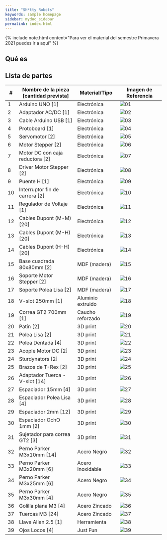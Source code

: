 ```yaml
---
title: "Sh*tty Robots"
keywords: sample homepage
sidebar: mydoc_sidebar
permalink: index.html
---
```


{% include note.html content="Para ver el material del semestre Primavera 2021 puedes ir a aquí" %}

## Qué es



## Lista de partes

| #  | Nombre de la pieza <br> [cantidad prevista] | Material/Tipo      |  Imagen de Referencia  |
| -- | ------------------------------------------- | ----------------- | -- |
| 1  | Arduino UNO [1]                           | Electrónica       | ![01](img/01.png)|
| 2  | Adaptador AC/DC [1]                       | Electrónica       | ![02](img/02.png)|
| 3  | Cable Arduino USB [1]                     | Electrónica       | ![03](img/03.png)|
| 4  | Protoboard [1]                            | Electrónica       | ![04](img/04.png)|
| 5  | Servomotor [2]                            | Electrónica       | ![05](img/05.png)|
| 6  | Motor Stepper [2]                         | Electrónica       | ![06](img/06.png)|
| 7  | Motor DC con caja reductora [2]           | Electrónica       | ![07](img/07.png)|
| 8  | Driver Motor Stepper [2]                  | Electrónica       | ![08](img/08.png)|
| 9  | Puente H [1]                              | Electrónica       | ![09](img/09.png)|
| 10 | Interruptor fin de carrera [2]            | Electrónica       | ![10](img/10.png)|
| 11 | Regulador de Voltaje [1]                  | Electrónica       | ![11](img/11.png)|
| 12 | Cables Dupont (M-M) [20]                  | Electrónica       | ![12](img/12.png)|
| 13 | Cables Dupont (M-H) [20]                  | Electrónica       | ![13](img/13.png)|
| 14 | Cables Dupont (H-H) [20]                  | Electrónica       | ![14](img/14.png)|
| 15 | Base cuadrada 80x80mm [2]                 | MDF (madera)      | ![15](img/15.png)|
| 16 | Soporte Motor Stepper [2]                 | MDF (madera)      | ![16](img/16.png)|
| 17 | Soporte Polea Lisa [2]                    | MDF (madera)      | ![17](img/17.png)|
| 18 | V-slot 250mm [1]                          | Aluminio extruido | ![18](img/18.png)|
| 19 | Correa GT2 700mm [1]                      | Caucho reforzado  | ![19](img/19.png)|
| 20 | Patín [2]                                 | 3D print          | ![20](img/20.png)|
| 21 | Polea Lisa [2]                            | 3D print          | ![21](img/21.png)|
| 22 | Polea Dentada [4]                         | 3D print          | ![22](img/22.png)|
| 23 | Acople Motor DC [2]                       | 3D print          | ![23](img/23.png)|
| 24 | Sturdynators [2]                          | 3D print          | ![24](img/24.png)|
| 25 | Brazos de T-Rex [2]                       | 3D print          | ![25](img/25.png)|
| 26 | Adaptador Tuerca - V-slot [14]            | 3D print          | ![26](img/26.png)|
| 27 | Espaciador 15mm [4]                       | 3D print          | ![27](img/27.png)|
| 28 | Espaciador Polea Lisa [4]                 | 3D print          | ![28](img/28.png)|
| 29 | Espaciador 2mm [12]                       | 3D print          | ![29](img/29.png)|
| 30 | Espaciador OchO 1mm [2]                   | 3D print          | ![30](img/30.png)|
| 31 | Sujetador para correa GT2 [3]             | 3D print          | ![31](img/31.png)|
| 32 | Perno Parker M3x10mm [14]                 | Acero Negro       | ![32](img/32.png)|
| 33 | Perno Parker M3x20mm [6]                  | Acero Inoxidable  | ![33](img/33.png)|
| 34 | Perno Parker M3x25mm [6]                  | Acero Negro       | ![34](img/34.png)|
| 35 | Perno Parker M3x30mm [4]                  | Acero Negro       | ![35](img/35.png)|
| 36 | Golilla plana M3 [4]                      | Acero Zincado     | ![36](img/36.png)|
| 37 | Tuercas M3 [24]                           | Acero Zincado     | ![37](img/37.png)|
| 38 | Llave Allen 2.5 [1]                       | Herramienta       | ![38](img/38.png)|
| 39 | Ojos Locos [4]                            | Just Fun          | ![39](img/39.png)|